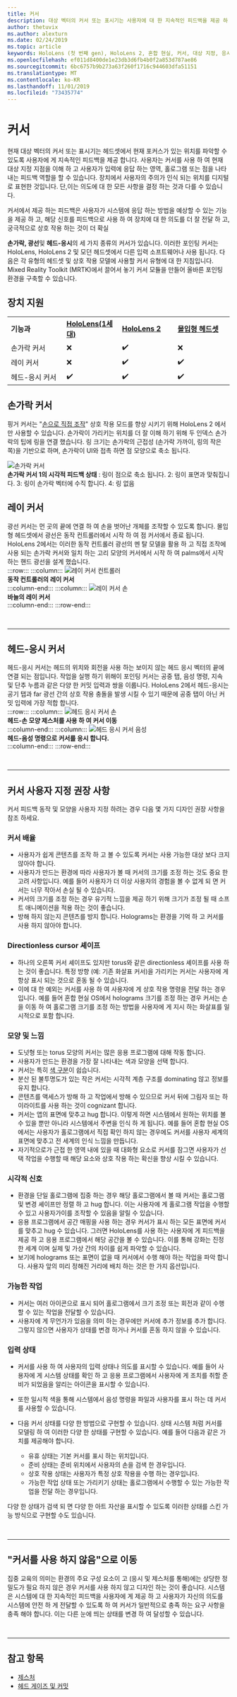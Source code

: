 ```yaml
---
title: 커서
description: 대상 벡터의 커서 또는 표시기는 사용자에 대 한 지속적인 피드백을 제공 하 여 HoloLens의 용도에 대 한 정보를 파악할 수 있습니다.
author: thetuvix
ms.author: alexturn
ms.date: 02/24/2019
ms.topic: article
keywords: HoloLens (첫 번째 gen), HoloLens 2, 혼합 현실, 커서, 대상 지정, 응시, 제스처
ms.openlocfilehash: ef011d8400de1e23db3d6fb4b0f2a853d787ae86
ms.sourcegitcommit: 6bc6757b9b273a63f260f1716c944603dfa51151
ms.translationtype: MT
ms.contentlocale: ko-KR
ms.lasthandoff: 11/01/2019
ms.locfileid: "73435774"
---
```

# <a name="cursors"></a>커서

현재 대상 벡터의 커서 또는 표시기는 헤드셋에서 현재 포커스가 있는 위치를 파악할 수 있도록 사용자에 게 지속적인 피드백을 제공 합니다. 사용자는 커서를 사용 하 여 현재 대상 지정 지점을 이해 하 고 사용자가 입력에 응답 하는 영역, 홀로그램 또는 점을 나타내는 피드백 역할을 할 수 있습니다. 장치에서 사용자의 주의가 인식 되는 위치를 디지털로 표현한 것입니다. 단,이는 의도에 대 한 모든 사항을 결정 하는 것과 다를 수 있습니다.

커서에서 제공 하는 피드백은 사용자가 시스템에 응답 하는 방법을 예상할 수 있는 기능을 제공 하 고, 해당 신호를 피드백으로 사용 하 여 장치에 대 한 의도를 더 잘 전달 하 고, 궁극적으로 상호 작용 하는 것이 더 확실

**손가락, 광선**및 **헤드-응시**의 세 가지 종류의 커서가 있습니다. 이러한 포인팅 커서는 HoloLens, HoloLens 2 및 모던 헤드셋에서 다른 입력 소프트웨어나 사용 됩니다. 다음은 각 유형의 헤드셋 및 상호 작용 모델에 사용할 커서 유형에 대 한 지침입니다. Mixed Reality Toolkit (MRTK)에서 끌어서 놓기 커서 모듈을 만들어 올바른 포인팅 환경을 구축할 수 있습니다.


## <a name="device-support"></a>장치 지원

<table>
    <colgroup>
    <col width="25%" />
    <col width="25%" />
    <col width="25%" />
    <col width="25%" />
    </colgroup>
    <tr>
        <td><strong>기능과</strong></td>
        <td><a href="hololens-hardware-details.md"><strong>HoloLens(1세대)</strong></a></td>
        <td><a href="https://docs.microsoft.com/hololens/hololens2-hardware"><strong>HoloLens 2</strong></td>
        <td><a href="immersive-headset-hardware-details.md"><strong>몰입형 헤드셋</strong></a></td>
    </tr>
     <tr>
        <td>손가락 커서</td>
        <td>❌</td>
        <td>✔️</td>
        <td>❌</td>
    </tr>
     <tr>
        <td>레이 커서</td>
        <td>❌</td>
        <td>✔️</td>
        <td>✔️</td>
    </tr>
    <tr>
        <td>헤드-응시 커서</td>
        <td>✔️</td>
        <td>✔️</td>
        <td>✔️</td>
    </tr>
</table>

## <a name="finger-cursor"></a>손가락 커서
핑거 커서는 "[손으로 직접 조작](direct-manipulation.md)" 상호 작용 모드를 향상 시키기 위해 HoloLens 2 에서만 사용할 수 있습니다. 손가락이 가리키는 위치를 더 잘 이해 하기 위해 두 인덱스 손가락의 팁에 링을 연결 했습니다. 링 크기는 손가락의 근접성 (손가락 가까이, 링의 작은 쪽)을 기반으로 하며, 손가락이 UI와 접촉 하면 점 모양으로 축소 됩니다. <br>

![손가락 커서](images/finger-cursor.png)<br>
**손가락 커서 1의 시각적 피드백 상태** : 링이 점으로 축소 됩니다. 2: 링이 표면과 맞춰집니다. 3: 링이 손가락 벡터에 수직 합니다. 4: 링 없음

## <a name="ray-cursor"></a>레이 커서
광선 커서는 먼 곳의 끝에 연결 하 여 손을 벗어난 개체를 조작할 수 있도록 합니다. 몰입 형 헤드셋에서 광선은 동작 컨트롤러에서 시작 하 여 점 커서에서 종료 됩니다. HoloLens 2에서는 이러한 동작 컨트롤러 광선의 멘 탈 모델을 활용 하 고 직접 조작에 사용 되는 손가락 커서와 일치 하는 고리 모양의 커서에서 시작 하 여 palms에서 시작 하는 핸드 광선을 설계 했습니다. <br>
:::row:::
    :::column:::
        ![레이 커서 컨트롤러](images/ray-cursor-controller.png)<br>
        **동작 컨트롤러의 레이 커서**<br>
    :::column-end:::
    :::column:::
        ![레이 커서 손](images/ray-cursor-hand.png)<br>
        **바늘의 레이 커서**<br>
    :::column-end:::
:::row-end:::

<br>

---


## <a name="head-gaze-cursor"></a>헤드-응시 커서
헤드-응시 커서는 헤드의 위치와 회전을 사용 하는 보이지 않는 헤드 응시 벡터의 끝에 연결 되는 점입니다. 작업을 실행 하기 위해이 포인팅 커서는 공중 탭, 음성 명령, 지속 및 단추 누름과 같은 다양 한 커밋 입력과 쌍을 이룹니다. HoloLens 2에서 헤드-응시는 공기 탭과 far 광선 간의 상호 작용 충돌을 발생 시킬 수 있기 때문에 공중 탭이 아닌 커밋 입력에 가장 적합 합니다. <br>
:::row:::
    :::column:::
        ![헤드 응시 커서 손](images/head-gaze-cursor-hand.png)<br>
        **헤드-손 모양 제스처를 사용 하 여 커서 이동**<br>
    :::column-end:::
    :::column:::
        ![헤드 응시 커서 음성](images/head-gaze-cursor-voice.png)<br>
        **헤드-음성 명령으로 커서를 응시 합니다.**<br>
    :::column-end:::
:::row-end:::

<br>

---


## <a name="cursor-customization-recommendations"></a>커서 사용자 지정 권장 사항
커서 피드백 동작 및 모양을 사용자 지정 하려는 경우 다음 몇 가지 디자인 권장 사항을 참조 하세요.

### <a name="cursor-scale"></a>커서 배율
* 사용자가 쉽게 콘텐츠를 조작 하 고 볼 수 있도록 커서는 사용 가능한 대상 보다 크지 않아야 합니다.
* 사용자가 만드는 환경에 따라 사용자가 볼 때 커서의 크기를 조정 하는 것도 중요 한 고려 사항입니다. 예를 들어 사용자가 더 이상 사용자의 경험을 볼 수 없게 되 면 커서는 너무 작아서 손실 될 수 있습니다.
* 커서의 크기를 조정 하는 경우 유기적 느낌을 제공 하기 위해 크기가 조정 될 때 소프트 애니메이션을 적용 하는 것이 좋습니다.
* 방해 하지 않는지 콘텐츠를 방지 합니다. Holograms는 환경을 기억 하 고 커서를 사용 하지 않아야 합니다.

### <a name="directionless-cursor-shape"></a>Directionless cursor 셰이프
* 하나의 오른쪽 커서 셰이프도 있지만 torus와 같은 directionless 셰이프를 사용 하는 것이 좋습니다. 특정 방향 (예: 기존 화살표 커서)을 가리키는 커서는 사용자에 게 항상 표시 되는 것으로 혼동 될 수 있습니다.
* 이에 대 한 예외는 커서를 사용 하 여 사용자에 게 상호 작용 명령을 전달 하는 경우입니다. 예를 들어 혼합 현실 OS에서 holograms 크기를 조정 하는 경우 커서는 손을 이동 하 여 홀로그램 크기를 조정 하는 방법을 사용자에 게 지시 하는 화살표를 일시적으로 포함 합니다.

### <a name="look-and-feel"></a>모양 및 느낌
* 도넛형 또는 torus 모양의 커서는 많은 응용 프로그램에 대해 작동 합니다.
* 사용자가 만드는 환경을 가장 잘 나타내는 색과 모양을 선택 합니다.
* 커서는 특히 [색 구분](hologram-stability.md#color-separation)이 쉽습니다.
* 분산 된 불투명도가 있는 작은 커서는 시각적 계층 구조를 dominating 않고 정보를 유지 합니다.
* 콘텐츠를 액세스가 방해 하 고 작업에서 방해 수 있으므로 커서 뒤에 그림자 또는 하이라이트를 사용 하는 것이 cognizant 합니다.
* 커서는 앱의 표면에 맞추고 hug 합니다. 이렇게 하면 시스템에서 원하는 위치를 볼 수 있을 뿐만 아니라 시스템에서 주변을 인식 하 게 됩니다. 예를 들어 혼합 현실 OS에서는 사용자가 홀로그램에서 직접 확인 하지 않는 경우에도 커서를 사용자 세계의 표면에 맞추고 전 세계의 인식 느낌을 만듭니다.
* 자기적으로가 근접 한 영역 내에 있을 때 대화형 요소로 커서를 잠그면 사용자가 선택 작업을 수행할 때 해당 요소와 상호 작용 하는 확신을 향상 시킬 수 있습니다.

### <a name="visual-cues"></a>시각적 신호
* 환경을 단일 홀로그램에 집중 하는 경우 해당 홀로그램에서 볼 때 커서는 홀로그램 및 변경 셰이프만 정렬 하 고 hug 합니다. 이는 사용자에 게 홀로그램 작업을 수행할 수 있고 사용자가이를 조작할 수 있음을 알릴 수 있습니다.
* 응용 프로그램에서 공간 매핑을 사용 하는 경우 커서가 표시 하는 모든 표면에 커서를 맞추고 hug 수 있습니다. 그러면 HoloLens를 사용 하는 사용자에 게 피드백을 제공 하 고 응용 프로그램에서 해당 공간을 볼 수 있습니다. 이를 통해 강화는 진정한 세계 이며 실제 및 가상 간의 차이를 쉽게 파악할 수 있습니다.
* 보기에 holograms 또는 표면이 없을 때 커서에서 수행 해야 하는 작업을 파악 합니다. 사용자 앞의 미리 정해진 거리에 배치 하는 것은 한 가지 옵션입니다.

### <a name="possible-actions"></a>가능한 작업
* 커서는 여러 아이콘으로 표시 되어 홀로그램에서 크기 조정 또는 회전과 같이 수행할 수 있는 작업을 전달할 수 있습니다.
* 사용자에 게 무언가가 있음을 의미 하는 경우에만 커서에 추가 정보를 추가 합니다. 그렇지 않으면 사용자가 상태를 변경 하거나 커서를 혼동 하지 않을 수 있습니다.

### <a name="input-state"></a>입력 상태
* 커서를 사용 하 여 사용자의 입력 상태나 의도를 표시할 수 있습니다. 예를 들어 사용자에 게 시스템 상태를 확인 하 고 응용 프로그램에서 사용자에 게 조치를 취할 준비가 되었음을 알리는 아이콘을 표시할 수 있습니다.
* 또한 일시적 색을 통해 시스템에서 음성 명령을 파일과 사용자를 표시 하는 데 커서를 사용할 수 있습니다.

* 다음 커서 상태를 다양 한 방법으로 구현할 수 있습니다. 상태 시스템 처럼 커서를 모델링 하 여 이러한 다양 한 상태를 구현할 수 있습니다. 예를 들어 다음과 같은 가치를 제공해야 합니다.
    * 유휴 상태는 기본 커서를 표시 하는 위치입니다.
    * 준비 상태는 준비 위치에서 사용자의 손을 검색 한 경우입니다.
    * 상호 작용 상태는 사용자가 특정 상호 작용을 수행 하는 경우입니다.
    * 가능한 작업 상태 또는 가리키기 상태는 홀로그램에서 수행할 수 있는 가능한 작업을 전달 하는 경우입니다.

다양 한 상태가 검색 되 면 다양 한 아트 자산을 표시할 수 있도록 이러한 상태를 스킨 가능 방식으로 구현할 수도 있습니다.

<br>

---


## <a name="going-cursor-free"></a>"커서를 사용 하지 않음"으로 이동
집중 교육의 의미는 환경의 주요 구성 요소이 고 (응시 및 제스처를 통해)에는 상당한 정밀도가 필요 하지 않은 경우 커서를 사용 하지 않고 디자인 하는 것이 좋습니다. 시스템은 시스템에 대 한 지속적인 피드백을 사용자에 게 제공 하 고 사용자가 자신의 의도를 시스템에 안전 하 게 전달할 수 있도록 하 여 커서가 일반적으로 충족 하는 요구 사항을 충족 해야 합니다. 이는 다른 눈에 띄는 상태를 변경 하 여 달성할 수 있습니다.

<br>

---


## <a name="see-also"></a>참고 항목
* [제스처](gaze-and-commit.md#composite-gestures)
* [헤드 게이즈 및 커밋](gaze-and-commit.md)
